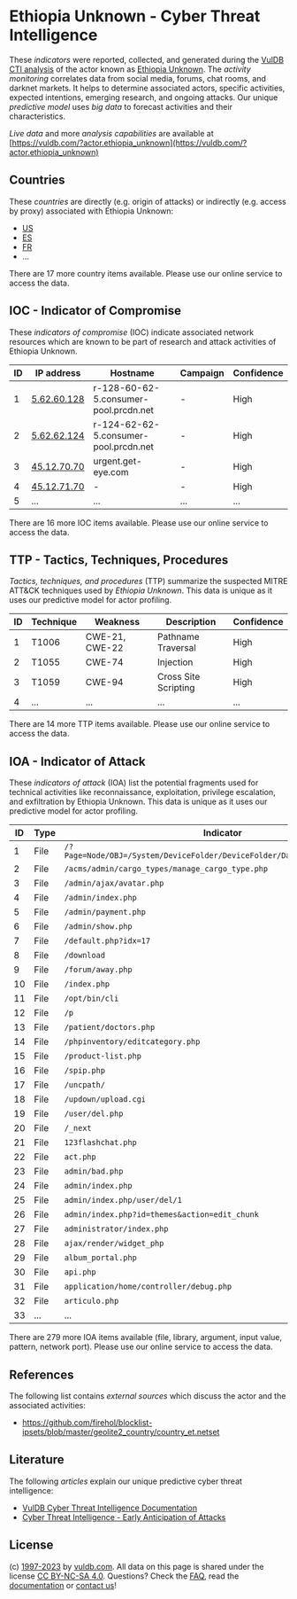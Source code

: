 # Ethiopia Unknown - Cyber Threat Intelligence

These _indicators_ were reported, collected, and generated during the [VulDB CTI analysis](https://vuldb.com/?kb.cti) of the actor known as [Ethiopia Unknown](https://vuldb.com/?actor.ethiopia_unknown). The _activity monitoring_ correlates data from social media, forums, chat rooms, and darknet markets. It helps to determine associated actors, specific activities, expected intentions, emerging research, and ongoing attacks. Our unique _predictive model_ uses _big data_ to forecast activities and their characteristics.

_Live data_ and more _analysis capabilities_ are available at [https://vuldb.com/?actor.ethiopia_unknown](https://vuldb.com/?actor.ethiopia_unknown)

## Countries

These _countries_ are directly (e.g. origin of attacks) or indirectly (e.g. access by proxy) associated with Ethiopia Unknown:

* [US](https://vuldb.com/?country.us)
* [ES](https://vuldb.com/?country.es)
* [FR](https://vuldb.com/?country.fr)
* ...

There are 17 more country items available. Please use our online service to access the data.

## IOC - Indicator of Compromise

These _indicators of compromise_ (IOC) indicate associated network resources which are known to be part of research and attack activities of Ethiopia Unknown.

ID | IP address | Hostname | Campaign | Confidence
-- | ---------- | -------- | -------- | ----------
1 | [5.62.60.128](https://vuldb.com/?ip.5.62.60.128) | r-128-60-62-5.consumer-pool.prcdn.net | - | High
2 | [5.62.62.124](https://vuldb.com/?ip.5.62.62.124) | r-124-62-62-5.consumer-pool.prcdn.net | - | High
3 | [45.12.70.70](https://vuldb.com/?ip.45.12.70.70) | urgent.get-eye.com | - | High
4 | [45.12.71.70](https://vuldb.com/?ip.45.12.71.70) | - | - | High
5 | ... | ... | ... | ...

There are 16 more IOC items available. Please use our online service to access the data.

## TTP - Tactics, Techniques, Procedures

_Tactics, techniques, and procedures_ (TTP) summarize the suspected MITRE ATT&CK techniques used by _Ethiopia Unknown_. This data is unique as it uses our predictive model for actor profiling.

ID | Technique | Weakness | Description | Confidence
-- | --------- | -------- | ----------- | ----------
1 | T1006 | CWE-21, CWE-22 | Pathname Traversal | High
2 | T1055 | CWE-74 | Injection | High
3 | T1059 | CWE-94 | Cross Site Scripting | High
4 | ... | ... | ... | ...

There are 14 more TTP items available. Please use our online service to access the data.

## IOA - Indicator of Attack

These _indicators of attack_ (IOA) list the potential fragments used for technical activities like reconnaissance, exploitation, privilege escalation, and exfiltration by Ethiopia Unknown. This data is unique as it uses our predictive model for actor profiling.

ID | Type | Indicator | Confidence
-- | ---- | --------- | ----------
1 | File | `/?Page=Node/OBJ=/System/DeviceFolder/DeviceFolder/DateTime/Action=Submit` | High
2 | File | `/acms/admin/cargo_types/manage_cargo_type.php` | High
3 | File | `/admin/ajax/avatar.php` | High
4 | File | `/admin/index.php` | High
5 | File | `/admin/payment.php` | High
6 | File | `/admin/show.php` | High
7 | File | `/default.php?idx=17` | High
8 | File | `/download` | Medium
9 | File | `/forum/away.php` | High
10 | File | `/index.php` | Medium
11 | File | `/opt/bin/cli` | Medium
12 | File | `/p` | Low
13 | File | `/patient/doctors.php` | High
14 | File | `/phpinventory/editcategory.php` | High
15 | File | `/product-list.php` | High
16 | File | `/spip.php` | Medium
17 | File | `/uncpath/` | Medium
18 | File | `/updown/upload.cgi` | High
19 | File | `/user/del.php` | High
20 | File | `/_next` | Low
21 | File | `123flashchat.php` | High
22 | File | `act.php` | Low
23 | File | `admin/bad.php` | High
24 | File | `admin/index.php` | High
25 | File | `admin/index.php/user/del/1` | High
26 | File | `admin/index.php?id=themes&action=edit_chunk` | High
27 | File | `administrator/index.php` | High
28 | File | `ajax/render/widget_php` | High
29 | File | `album_portal.php` | High
30 | File | `api.php` | Low
31 | File | `application/home/controller/debug.php` | High
32 | File | `articulo.php` | Medium
33 | ... | ... | ...

There are 279 more IOA items available (file, library, argument, input value, pattern, network port). Please use our online service to access the data.

## References

The following list contains _external sources_ which discuss the actor and the associated activities:

* https://github.com/firehol/blocklist-ipsets/blob/master/geolite2_country/country_et.netset

## Literature

The following _articles_ explain our unique predictive cyber threat intelligence:

* [VulDB Cyber Threat Intelligence Documentation](https://vuldb.com/?kb.cti)
* [Cyber Threat Intelligence - Early Anticipation of Attacks](https://www.scip.ch/en/?labs.20201022)

## License

(c) [1997-2023](https://vuldb.com/?kb.changelog) by [vuldb.com](https://vuldb.com/?kb.about). All data on this page is shared under the license [CC BY-NC-SA 4.0](https://creativecommons.org/licenses/by-nc-sa/4.0/). Questions? Check the [FAQ](https://vuldb.com/?kb.faq), read the [documentation](https://vuldb.com/?kb) or [contact us](https://vuldb.com/?contact)!
